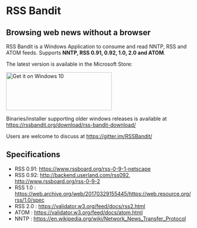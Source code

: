 # RSS Bandit #
## Browsing web news without a browser ##

RSS Bandit is a Windows Application to consume and read NNTP, RSS and ATOM feeds. Supports **NNTP, RSS 0.91, 0.92, 1.0, 2.0 and ATOM**.

The latest version is available in the Microsoft Store: 

<a href="https://www.microsoft.com/store/apps/9PKZQ89JRBCW?ocid=badge"><img height="104" width="288" src="https://assets.windowsphone.com/f2f77ec7-9ba9-4850-9ebe-77e366d08adc/English_Get_it_Win_10_InvariantCulture_Default.png" alt="Get it on Windows 10"></a>

Binaries/installer supporting older windows releases is available at https://rssbandit.org/download/rss-bandit-download/

Users are welcome to discuss at https://gitter.im/RSSBandit/

## Specifications
- RSS 0.91: https://www.rssboard.org/rss-0-9-1-netscape
- RSS 0.92: http://backend.userland.com/rss092, http://www.rssboard.org/rss-0-9-2
- RSS 1.0 : https://web.archive.org/web/20170329155445/https://web.resource.org/rss/1.0/spec
- RSS 2.0 : https://validator.w3.org/feed/docs/rss2.html
- ATOM    : https://validator.w3.org/feed/docs/atom.html
- NNTP    : https://en.wikipedia.org/wiki/Network_News_Transfer_Protocol
